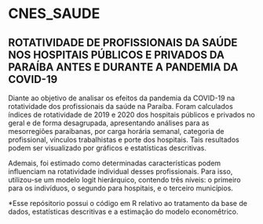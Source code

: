 # CNES_SAUDE

## ROTATIVIDADE DE PROFISSIONAIS DA SAÚDE NOS HOSPITAIS PÚBLICOS E PRIVADOS DA PARAÍBA ANTES E DURANTE A PANDEMIA DA COVID-19

Diante ao objetivo de analisar os efeitos da pandemia da COVID-19 na rotatividade dos profissionais da saúde na Paraíba. Foram calculados índices de 
rotatividade de 2019 e 2020 dos hospitais públicos e privados no geral e de forma desagrupada, apresentando análises para as mesorregiões paraibanas, por carga horária semanal, categoria de profissional, vínculos trabalhistas e porte dos hospitais. Tais resultados podem ser visualizado por gráficos e estatísticas descritivas. 

Ademais, foi estimado como determinadas características podem influenciam na rotatividade individual desses profissionais. Para isso, utilizou-se um modelo logit hierárquico, contendo três níveis: o primeiro para os indivíduos, o segundo para hospitais, e o terceiro municípios. 

*Esse repósitorio possui o código em R relativo ao tratamento da base de dados, estatísticas descritivas e a estimação do modelo economêtrico. 
